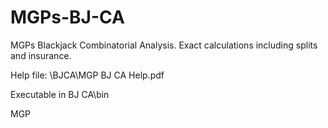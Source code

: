# MGPs-BJ-CA
MGPs Blackjack Combinatorial Analysis.  Exact calculations including splits and insurance.

Help file: \BJCA\MGP BJ CA Help.pdf

Executable in BJ CA\bin

MGP
